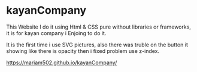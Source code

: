 # kayanCompany

This Website I do it using Html & CSS pure without libraries or frameworks, it is for kayan company i Enjoing to do it.

It is the first time i use SVG pictures,
also there was truble on the button it showing like there is opacity then i fixed problem use z-index.

https://mariam502.github.io/kayanCompany/
